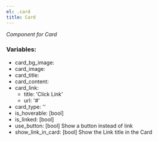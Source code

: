 ```yaml
---
el: .card
title: Card
---
```

_Component for Card_

### Variables:
* card_bg_image:
* card_image:
* card_title:
* card_content:
* card_link:
  * title: 'Click Link'
  * url: '#'
* card_type: ''
* is_hoverable: [bool]
* is_linked: [bool]
* use_button: [bool] Show a button instead of link
* show_link_in_card: [bool] Show the Link title in the Card
